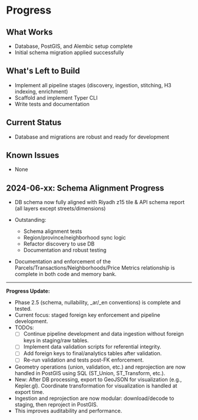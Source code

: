# Progress

## What Works
- Database, PostGIS, and Alembic setup complete
- Initial schema migration applied successfully

## What's Left to Build
- Implement all pipeline stages (discovery, ingestion, stitching, H3 indexing, enrichment)
- Scaffold and implement Typer CLI
- Write tests and documentation

## Current Status
- Database and migrations are robust and ready for development

## Known Issues
- None 

## 2024-06-xx: Schema Alignment Progress
- DB schema now fully aligned with Riyadh z15 tile & API schema report (all layers except streets/dimensions)
- Outstanding:
  - Schema alignment tests
  - Region/province/neighborhood sync logic
  - Refactor discovery to use DB
  - Documentation and robust testing 

- Documentation and enforcement of the Parcels/Transactions/Neighborhoods/Price Metrics relationship is complete in both code and memory bank. 

---

**Progress Update:**
- Phase 2.5 (schema, nullability, _ar/_en conventions) is complete and tested.
- Current focus: staged foreign key enforcement and pipeline development.
- TODOs:
  - [ ] Continue pipeline development and data ingestion without foreign keys in staging/raw tables.
  - [ ] Implement data validation scripts for referential integrity.
  - [ ] Add foreign keys to final/analytics tables after validation.
  - [ ] Re-run validation and tests post-FK enforcement. 

- Geometry operations (union, validation, etc.) and reprojection are now handled in PostGIS using SQL (ST_Union, ST_Transform, etc.).
- New: After DB processing, export to GeoJSON for visualization (e.g., Kepler.gl). Coordinate transformation for visualization is handled at export time. 
- Ingestion and reprojection are now modular: download/decode to staging, then reproject in PostGIS.
- This improves auditability and performance. 